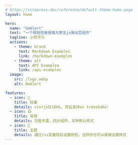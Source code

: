```yaml
---
# https://vitepress.dev/reference/default-theme-home-page
layout: home

hero:
  name: "GmAlert"
  text: "一个很轻但是很强大原生js弹出层组件"
  tagline: 小而不凡
  actions:
    - theme: brand
      text: Markdown Examples
      link: /markdown-examples
    - theme: alt
      text: API Examples
      link: /api-examples
  image:
    src: /logo.webp
    alt: GmAlert

features:
  - icon: 🚀
    title: 轻量
    details: css+js仅18kb, 而且支持es treeshake!
  - icon: 😃
    title: 易用
    details: 功能丰富，四大组件，五种默认样式
  - icon: 🌈
    title: 主题
    details: 通过css变量轻松设置颜色，当然你也可以直接设置样式
---
```


